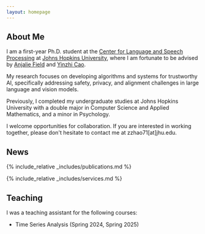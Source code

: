 ```yaml
---
layout: homepage
---
```


## About Me

I am a first-year Ph.D. student at the [Center for Language and Speech Processing](https://www.clsp.jhu.edu/) at [Johns Hopkins University](https://www.jhu.edu/), where I am fortunate to be advised by [Anjalie Field](https://anjalief.github.io/) and [Yinzhi Cao](https://yinzhicao.org/).

My research focuses on developing algorithms and systems for trustworthy AI, specifically addressing safety, privacy, and alignment challenges in large language and vision models.

Previously, I completed my undergraduate studies at Johns Hopkins University with a double major in Computer Science and Applied Mathematics, and a minor in Psychology.

I welcome opportunities for collaboration. If you are interested in working together, please don't hesitate to contact me at zzhao71[at]jhu.edu.

## News


{% include_relative _includes/publications.md %}

{% include_relative _includes/services.md %}

## Teaching
I was a teaching assistant for the following courses:
- Time Series Analysis (Spring 2024, Spring 2025)
